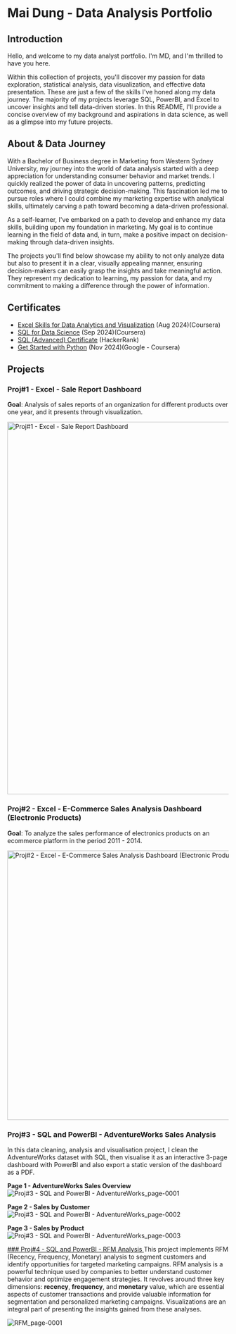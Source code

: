 # Mai Dung - Data Analysis Portfolio
## Introduction
Hello, and welcome to my data analyst portfolio. I'm MD, and I'm thrilled to have you here.

Within this collection of projects, you'll discover my passion for data exploration, statistical analysis, data visualization, and effective data presentation. These are just a few of the skills I've honed along my data journey. The majority of my projects leverage SQL, PowerBI, and Excel to uncover insights and tell data-driven stories. In this README, I'll provide a concise overview of my background and aspirations in data science, as well as a glimpse into my future projects.

## About & Data Journey
With a Bachelor of Business degree in Marketing from Western Sydney University, my journey into the world of data analysis started with a deep appreciation for understanding consumer behavior and market trends. I quickly realized the power of data in uncovering patterns, predicting outcomes, and driving strategic decision-making. This fascination led me to pursue roles where I could combine my marketing expertise with analytical skills, ultimately carving a path toward becoming a data-driven professional.

As a self-learner, I've embarked on a path to develop and enhance my data skills, building upon my foundation in marketing. My goal is to continue learning in the field of data and, in turn, make a positive impact on decision-making through data-driven insights.

The projects you'll find below showcase my ability to not only analyze data but also to present it in a clear, visually appealing manner, ensuring decision-makers can easily grasp the insights and take meaningful action. They represent my dedication to learning, my passion for data, and my commitment to making a difference through the power of information.

## Certificates
* [Excel Skills for Data Analytics and Visualization](https://www.coursera.org/account/accomplishments/specialization/HFE4M8YWI0XV) (Aug 2024)(Coursera)
* [SQL for Data Science](https://www.coursera.org/account/accomplishments/records/8S6C9EM1TBI2) (Sep 2024)(Coursera)
* [SQL (Advanced) Certificate](https://www.hackerrank.com/certificates/ab0baeea5bec) (HackerRank) 
* [Get Started with Python](https://www.coursera.org/account/accomplishments/verify/PWQAJ3Z9C32X) (Nov 2024)(Google - Coursera) 

## Projects
### Proj#1 - Excel - Sale Report Dashboard 
**Goal**: Analysis of sales reports of an organization for different products over one year, and it presents through visualization.

<img width="846" alt="Proj#1 - Excel - Sale Report Dashboard" src="https://github.com/user-attachments/assets/d4ff37c8-4bf7-4688-a819-d29b2784b6b8" />


### Proj#2 - Excel -  E-Commerce Sales Analysis Dashboard (Electronic Products) 
**Goal**: To analyze the sales performance of electronics products on an ecommerce platform in the period 2011 - 2014. 

<img width="612" alt="Proj#2 - Excel - E-Commerce Sales Analysis Dashboard (Electronic Products)" src="https://github.com/user-attachments/assets/96153420-80c3-4752-9361-04784caccbb8" />



### Proj#3 - SQL and PowerBI - AdventureWorks Sales Analysis
In this data cleaning, analysis and visualisation project, I clean the AdventureWorks dataset with SQL, then visualise it as an interactive 3-page dashboard with PowerBI and also export a static version of the dashboard as a PDF. 

**Page 1 - AdventureWorks Sales Overview**
![Proj#3 - SQL and PowerBI - AdventureWorks_page-0001](https://github.com/user-attachments/assets/e881717e-df26-4183-b6e8-4721bd1f2ad4)

**Page 2 - Sales by Customer**
![Proj#3 - SQL and PowerBI - AdventureWorks_page-0002](https://github.com/user-attachments/assets/140da55c-e6cd-42fd-a3da-eb7da1d92da6)

**Page 3 - Sales by Product**
![Proj#3 - SQL and PowerBI - AdventureWorks_page-0003](https://github.com/user-attachments/assets/3eccde0a-4fb1-4e9a-a65e-bc2b9d447858)


[ ### Proj#4 - SQL and PowerBI - RFM Analysis ](https://github.com/mtdzzz/MD-Data-Analysis-Portfolio/tree/main/Proj%234%20-%20SQL%20and%20PowerBI%20-%20RFM%20Analysis)
This project implements RFM (Recency, Frequency, Monetary) analysis to segment customers and identify opportunities for targeted marketing campaigns. RFM analysis is a powerful technique used by companies to better understand customer behavior and optimize engagement strategies. It revolves around three key dimensions: **recency**, **frequency**, and **monetary** value, which are essential aspects of customer transactions and provide valuable information for segmentation and personalized marketing campaigns. Visualizations are an integral part of presenting the insights gained from these analyses.

![RFM_page-0001](https://github.com/user-attachments/assets/5170f0fb-1f32-458e-a2c3-ff30f1e4d06b)

